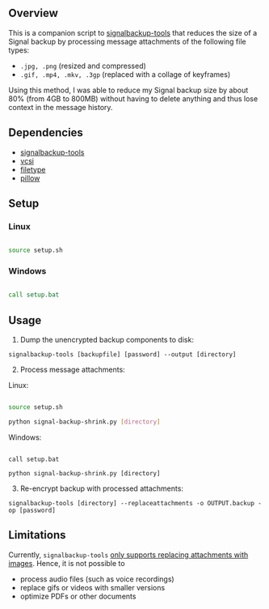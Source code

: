 ## Overview

This is a companion script to [signalbackup-tools](https://github.com/bepaald/signalbackup-tools) that reduces the size of a Signal backup by processing message attachments of the following file types:

+ `.jpg, .png` (resized and compressed)
+ `.gif, .mp4, .mkv, .3gp` (replaced with a collage of keyframes)

Using this method, I was able to reduce my Signal backup size by about 80% (from 4GB to 800MB) without having to delete anything and thus lose context in the message history.

## Dependencies

+ [signalbackup-tools](https://github.com/bepaald/signalbackup-tools)
+ [vcsi](https://github.com/amietn/vcsi)
+ [filetype](https://pypi.org/project/filetype)
+ [pillow](https://pypi.org/project/Pillow)

## Setup

### Linux

```bash

source setup.sh

```

### Windows

```bat

call setup.bat

```

## Usage

1. Dump the unencrypted backup components to disk:

`signalbackup-tools [backupfile] [password] --output [directory]`

2. Process message attachments:

Linux:

```bash

source setup.sh

python signal-backup-shrink.py [directory]

```

Windows:

```batch

call setup.bat

python signal-backup-shrink.py [directory]

```

3. Re-encrypt backup with processed attachments:

`signalbackup-tools [directory] --replaceattachments -o OUTPUT.backup -op [password]`

## Limitations

Currently, `signalbackup-tools` [only supports replacing attachments with images](https://github.com/bepaald/signalbackup-tools/issues/68#issuecomment-1138812152). Hence, it is not possible to

+ process audio files (such as voice recordings)
+ replace gifs or videos with smaller versions
+ optimize PDFs or other documents
